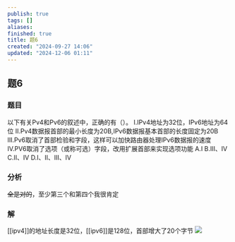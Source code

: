 ```yaml
---
publish: true
tags: []
aliases: 
finished: true
title: 题6
created: "2024-09-27 14:06"
updated: "2024-12-06 01:11"
---
```

## 题6
### 题目
以下有关Pv4和Pv6的叙述中，正确的有（）。
I.IPv4地址为32位，IPv6地址为64位
II.Pv4数据报首部的最小长度为20B,IPv6数据报基本首部的长度固定为20B
III.Pv6取消了首部检验和字段，这样可以加快路由器处理IPv6数据报的速度
Ⅳ.PV6取消了选项（或称可选）字段，改用扩展首部来实现选项功能
A.I
B.III、Ⅳ
C.II、Ⅳ
D.I、II、III、Ⅳ
### 分析
~~全是对的~~，至少第三个和第四个我很肯定
### 解
[[ipv4]]的地址长度是32位，[[ipv6]]是128位，首部增大了20个字节
![](https://img.hwenyi.tech/202411182213398.webp)
